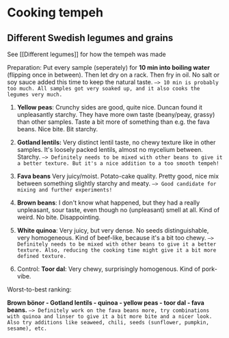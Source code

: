 # Cooking tempeh
## Different Swedish legumes and grains
See [[Different legumes]] for how the tempeh was made

Preparation: Put every sample (seperately) for **10 min into boiling water** (flipping once in between). Then let dry on a rack. Then fry in oil. No salt or soy sauce added this time to keep the natural taste. `—> 10 min is probably too much. All samples got very soaked up, and it also cooks the legumes very much.`

1. **Yellow peas**: Crunchy sides are good, quite nice. Duncan found it unpleasantly starchy. They have more own taste (beany/peay, grassy) than other samples. Taste a bit more of something than e.g. the fava beans. Nice bite. Bit starchy.

2. **Gotland lentils:** Very distinct lentil taste, no chewy texture like in other samples. It's loosely packed lentils, almost no mycelium between. Starchy. `—> Definitely needs to be mixed with other beans to give it a better texture. But it's a nice addition to a too smooth tempeh!`

3. **Fava beans** Very juicy/moist. Potato-cake quality. Pretty good, nice mix between something slightly starchy and meaty. `—> Good candidate for mixing and further experiments!`

4. **Brown beans**: I don't know what happened, but they had a really unpleasant, sour taste, even though no (unpleasant) smell at all. Kind of weird. No bite. Disappointing.

5. **White quinoa**: Very juicy, but very dense. No seeds distinguishable, very homogeneous. Kind of beef-like, because it's a bit too chewy. `—> Definitely needs to be mixed with other beans to give it a better texture. Also, reducing the cooking time might give it a bit more defined texture.`

6. Control: **Toor dal**: Very chewy, surprisingly homogenous. Kind of pork-vibe.

Worst-to-best ranking:

**Brown bönor - Gotland lentils - quinoa - yellow peas - toor dal - fava beans.** `—> Definitely work on the fava beans more, try combinations with quinoa and linser to give it a bit more bite and a nicer look. Also try additions like seaweed, chili, seeds (sunflower, pumpkin, sesame), etc.`


